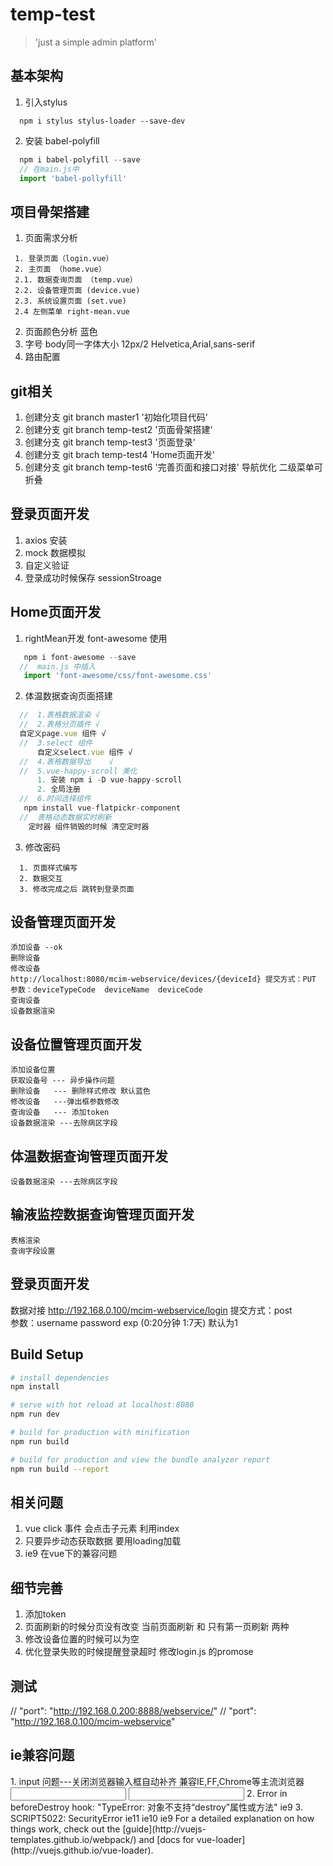 # temp-test

> 'just a simple admin platform'
## 基本架构
1. 引入stylus 
```npm
  npm i stylus stylus-loader --save-dev
```
2. 安装 babel-polyfill 
```javascript
  npm i babel-polyfill --save
  // 在main.js中
  import 'babel-pollyfill'
```
## 项目骨架搭建
 1. 页面需求分析
   ``` 
    1. 登录页面（login.vue）
    2. 主页面 （home.vue）
    2.1. 数据查询页面 （temp.vue）
    2.2. 设备管理页面 (device.vue)
    2.3. 系统设置页面 (set.vue)
    2.4 左侧菜单 right-mean.vue
   ```
  2. 页面颜色分析 蓝色 
  3. 字号 body同一字体大小 12px/2 Helvetica,Arial,sans-serif
  4. 路由配置
## git相关
1. 创建分支 git branch master1 '初始化项目代码'
2. 创建分支 git branch temp-test2 '页面骨架搭建'
3. 创建分支 git branch temp-test3 '页面登录'
4. 创建分支 git brach temp-test4 'Home页面开发'
5. 创建分支 git branch temp-test6 '完善页面和接口对接'
   导航优化 二级菜单可折叠

## 登录页面开发
  1. axios 安装
  2. mock 数据模拟
  3. 自定义验证
  4. 登录成功时候保存 sessionStroage
## Home页面开发
  1. rightMean开发 font-awesome 使用
    
  ```javascript
     npm i font-awesome --save
    //  main.js 中插入
     import 'font-awesome/css/font-awesome.css'
  ```
  2. 体温数据查询页面搭建
  ```javascript
    //  1.表格数据渲染 √
    //  2.表格分页插件 √
    自定义page.vue 组件 √
    //  3.select 组件
        自定义select.vue 组件 √
    //  4.表格数据导出    √
    //  5.vue-happy-scroll 美化
        1. 安装 npm i -D vue-happy-scroll
        2. 全局注册
    //  6.时间选择组件
     npm install vue-flatpickr-component
    //  表格动态数据实时刷新
      定时器 组件销毁的时候 清空定时器
  ```
  3. 修改密码
  ```
    1. 页面样式编写
    2. 数据交互
    3. 修改完成之后 跳转到登录页面
  ```
## 设备管理页面开发
    添加设备 --ok
    删除设备 
    修改设备
    http://localhost:8080/mcim-webservice/devices/{deviceId} 提交方式：PUT 参数：deviceTypeCode  deviceName  deviceCode
    查询设备
    设备数据渲染
## 设备位置管理页面开发
    添加设备位置
    获取设备号 --- 异步操作问题
    删除设备   --- 删除样式修改 默认蓝色
    修改设备   ---弹出框参数修改
    查询设备   --- 添加token
    设备数据渲染 ---去除病区字段
## 体温数据查询管理页面开发
    设备数据渲染 ---去除病区字段
## 输液监控数据查询管理页面开发
    表格渲染
    查询字段设置
## 登录页面开发
   数据对接
   http://192.168.0.100/mcim-webservice/login 
   提交方式：post  
   参数：username password exp (0:20分钟 1:7天) 默认为1   
## Build Setup

``` bash
# install dependencies
npm install

# serve with hot reload at localhost:8080
npm run dev

# build for production with minification
npm run build

# build for production and view the bundle analyzer report
npm run build --report
```
## 相关问题
  1. vue click 事件 会点击子元素 利用index
  2. 只要异步动态获取数据 要用loading加载
  3. ie9 在vue下的兼容问题
## 细节完善
  1. 添加token
  2. 页面刷新的时候分页没有改变 当前页面刷新 和 只有第一页刷新 两种
  3. 修改设备位置的时候可以为空
  4. 优化登录失败的时候提醒登录超时
  修改login.js 的promose
## 测试
// "port": "http://192.168.0.200:8888/webservice/"
// "port": "http://192.168.0.100/mcim-webservice"
## ie兼容问题
<meta http-equiv="X-UA-Compatible" content="IE=edge,chrome=1" />
1. input 问题---关闭浏览器输入框自动补齐 兼容IE,FF,Chrome等主流浏览器
<!-- autocomplete="off" -->
<input type="text" disableautocomplete id="number"/>
<input type="text" autocomplete="off" id="number"/>
2. Error in beforeDestroy hook: "TypeError: 对象不支持“destroy”属性或方法" ie9
3. SCRIPT5022: SecurityError ie11 ie10 ie9 
For a detailed explanation on how things work, check out the [guide](http://vuejs-templates.github.io/webpack/) and [docs for vue-loader](http://vuejs.github.io/vue-loader).
